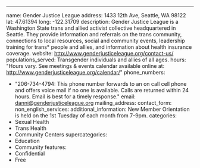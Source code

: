 ---
name: Gender Justice League
address: 1433 12th Ave, Seattle, WA 98122
lat: 47.61394
long: -122.31709
description: Gender Justice League is a Washington State trans and allied activist collective headquartered in Seattle. They provide information and referrals on the trans community, connections to local resources, social and community events, leadership training for trans* people and allies, and information about health insurance coverage.
website: http://www.genderjusticeleague.org/contact-us/
populations_served: Transgender individuals and allies of all ages.
hours: "Hours vary. See meetings & events calendar available online at: <http://www.genderjusticeleague.org/calendar/>"
phone_numbers: 
  - "206-734-4794: This phone number forwards to an on call cell phone and offers voice mail if no one is available. Calls are returned within 24 hours. Email is best for a timely response."
email: danni@genderjusticeleague.org
mailing_address:
contact_form:
non_english_services: 
additional_information: New Member Orientation is held on the 1st Tuesday of each month from 7-9pm.
categories:
  - Sexual Health
  - Trans Health
  - Community Centers
supercategories:
  - Education
  - Community
features:
  - Confidential
  - Free
  